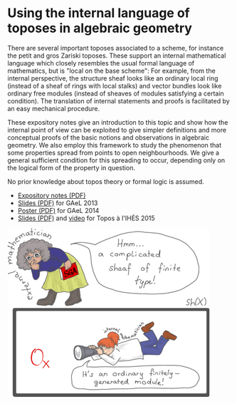 # Using the internal language of toposes in algebraic geometry

There are several important toposes associated to a scheme, for instance the
petit and gros Zariski toposes. These support an internal mathematical language
which closely resembles the usual formal language of mathematics, but is
"local on the base scheme": For example, from the internal perspective, the
structure sheaf looks like an ordinary local ring (instead of a sheaf of rings
with local stalks) and vector bundles look like ordinary free modules (instead
of sheaves of modules satisfying a certain condition). The translation of
internal statements and proofs is facilitated by an easy mechanical procedure.

These expository notes give an introduction to this topic and show how the
internal point of view can be exploited to give simpler definitions and more
conceptual proofs of the basic notions and observations in algebraic geometry.
We also employ this framework to study the phenomenon that some properties
spread from points to open neighbourhoods. We give a general sufficient
condition for this spreading to occur, depending only on the logical form of
the property in question.

No prior knowledge about topos theory or formal logic is assumed.

* [Expository notes (PDF)](https://github.com/iblech/internal-methods/raw/master/notes.pdf)
* [Slides (PDF)](http://www.speicherleck.de/iblech/stuff/gael2013-topos.pdf)
  for GAeL 2013
* [Poster (PDF)](https://github.com/iblech/internal-methods/raw/master/poster.pdf)
  for GAeL 2014
* [Slides (PDF)](https://github.com/iblech/internal-methods/raw/master/slides-ihes2015.pdf)
  and [video](https://www.youtube.com/watch?v=7S8--bIKaWQ)
  for Topos à l'IHÉS 2015

![Sheaves of rings look like ordinary rings from the internal point of view.](images/external-internal-small.png)
